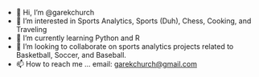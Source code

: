 - 👋 Hi, I’m @garekchurch
- 👀 I’m interested in Sports Analytics, Sports (Duh), Chess, Cooking, and Traveling
- 🌱 I’m currently learning Python and R
- 💞️ I’m looking to collaborate on sports analytics projects related to Basketball, Soccer, and Baseball.
- 📫 How to reach me ... email: garekchurch@gmail.com

<!---
garekchurch/garekchurch is a ✨ special ✨ repository because its `README.md` (this file) appears on your GitHub profile.
You can click the Preview link to take a look at your changes.
--->
